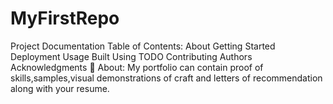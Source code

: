 # MyFirstRepo
Project Documentation
Table of Contents:
About
Getting Started
Deployment
Usage
Built Using
TODO
Contributing
Authors
Acknowledgments
🧐 About:
My portfolio can contain proof of skills,samples,visual demonstrations of craft and letters of recommendation along with your resume.


